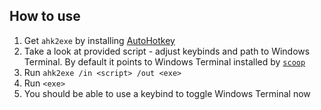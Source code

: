 ## How to use

1. Get `ahk2exe` by installing [AutoHotkey](https://www.autohotkey.com/)
2. Take a look at provided script - adjust keybinds and path to Windows Terminal. By default it points to Windows Terminal installed by [`scoop`](https://scoop.sh/)
3. Run `ahk2exe /in <script> /out <exe>`
4. Run `<exe>`
5. You should be able to use a keybind to toggle Windows Terminal now
